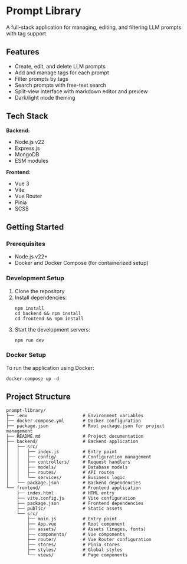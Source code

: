 # Prompt Library

A full-stack application for managing, editing, and filtering LLM prompts with tag support.

## Features

- Create, edit, and delete LLM prompts
- Add and manage tags for each prompt
- Filter prompts by tags
- Search prompts with free-text search
- Split-view interface with markdown editor and preview
- Dark/light mode theming

## Tech Stack

**Backend:**
- Node.js v22
- Express.js
- MongoDB
- ESM modules

**Frontend:**
- Vue 3
- Vite
- Vue Router
- Pinia
- SCSS

## Getting Started

### Prerequisites

- Node.js v22+
- Docker and Docker Compose (for containerized setup)

### Development Setup

1. Clone the repository
2. Install dependencies:
   ```
   npm install
   cd backend && npm install
   cd frontend && npm install
   ```
3. Start the development servers:
   ```
   npm run dev
   ```

### Docker Setup

To run the application using Docker:

```
docker-compose up -d
```

## Project Structure

```
prompt-library/
├── .env                     # Environment variables
├── docker-compose.yml       # Docker configuration
├── package.json             # Root package.json for project management
├── README.md                # Project documentation
├── backend/                 # Backend application
│   ├── src/
│   │   ├── index.js         # Entry point
│   │   ├── config/          # Configuration management
│   │   ├── controllers/     # Request handlers
│   │   ├── models/          # Database models
│   │   ├── routes/          # API routes
│   │   └── services/        # Business logic
│   └── package.json         # Backend dependencies
└── frontend/                # Frontend application
    ├── index.html           # HTML entry
    ├── vite.config.js       # Vite configuration
    ├── package.json         # Frontend dependencies
    ├── public/              # Static assets
    └── src/
        ├── main.js          # Entry point
        ├── App.vue          # Root component
        ├── assets/          # Assets (images, fonts)
        ├── components/      # Vue components
        ├── router/          # Vue Router configuration
        ├── stores/          # Pinia stores
        ├── styles/          # Global styles
        └── views/           # Page components
```
